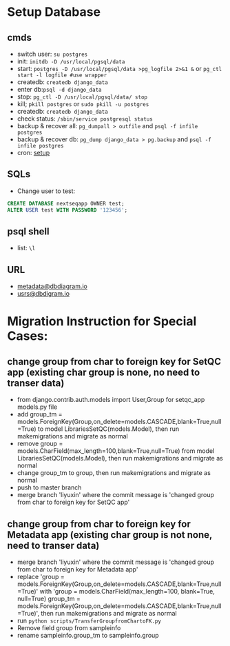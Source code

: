 # Setup Database #

## cmds
* switch user: `su postgres`
* init: `initdb -D /usr/local/pgsql/data`
* start: `postgres -D /usr/local/pgsql/data >pg_logfile 2>&1 &`  or `pg_ctl start -l logfile #use wrapper`
* createdb: `createdb django_data`
* enter db:`psql -d django_data`
* stop: `pg_ctl -D /usr/local/pgsql/data/ stop`
* kill; `pkill postgres` or `sudo pkill -u postgres`
* createdb: `createdb django_data`
* check status: `/sbin/service postgresql status`
* backup & recover all: `pg_dumpall > outfile` and `psql -f infile postgres`
* backup & recover db: `pg_dump django_data > pg.backup` and `psql -f infile postgres`
* cron: [setup](https://www.saltycrane.com/blog/2008/12/postgres-backup-cron/)

## SQLs
* Change user to test: 
``` SQL
CREATE DATABASE nextseqapp OWNER test;
ALTER USER test WITH PASSWORD '123456';
```
## psql shell 
* list: `\l`

## URL
* [metadata@dbdiagram.io](https://dbdiagram.io/d/5bb396d8e63c1f0014dab57d)
* [usrs@dbdigram.io](https://dbdiagram.io/d/5c05a310b155a200149def72)

# Migration Instruction for Special Cases: #

## change group from char to foreign key for SetQC app (existing char group is none, no need to transer data)
* from django.contrib.auth.models import User,Group for setqc_app models.py file
* add group_tm = models.ForeignKey(Group,on_delete=models.CASCADE,blank=True,null=True) to model LibrariesSetQC(models.Model), then run makemigrations and migrate as normal
* remove group = models.CharField(max_length=100,blank=True,null=True) from model LibrariesSetQC(models.Model), then run makemigrations and migrate as normal
* change group_tm to group, then run makemigrations and migrate as normal
* push to master branch
* merge branch 'liyuxin' where the commit message is 'changed group from char to foreign key for SetQC app'


## change group from char to foreign key for Metadata app (existing char group is not none, need to transer data)
* merge branch 'liyuxin' where the commit message is 'changed group from char to foreign key for Metadata app'
* replace 'group = models.ForeignKey(Group,on_delete=models.CASCADE,blank=True,null=True)' with 'group = models.CharField(max_length=100, blank=True, null=True)
    group_tm = models.ForeignKey(Group,on_delete=models.CASCADE,blank=True,null=True)', then run makemigrations and migrate as normal
* run `python scripts/TransferGroupfromChartoFK.py`
* Remove field group from sampleinfo
* rename sampleinfo.group_tm to sampleinfo.group







